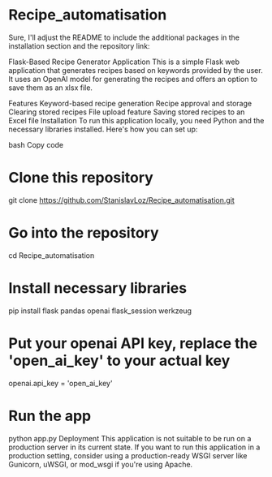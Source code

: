 # Recipe_automatisation

Sure, I'll adjust the README to include the additional packages in the installation section and the repository link:

Flask-Based Recipe Generator Application
This is a simple Flask web application that generates recipes based on keywords provided by the user. It uses an OpenAI model for generating the recipes and offers an option to save them as an xlsx file.

Features
Keyword-based recipe generation
Recipe approval and storage
Clearing stored recipes
File upload feature
Saving stored recipes to an Excel file
Installation
To run this application locally, you need Python and the necessary libraries installed. Here's how you can set up:

bash
Copy code
# Clone this repository
git clone https://github.com/StanislavLoz/Recipe_automatisation.git

# Go into the repository
cd Recipe_automatisation

# Install necessary libraries
pip install flask pandas openai flask_session werkzeug

# Put your openai API key, replace the 'open_ai_key' to your actual key

openai.api_key = 'open_ai_key'

# Run the app
python app.py
Deployment
This application is not suitable to be run on a production server in its current state. If you want to run this application in a production setting, consider using a production-ready WSGI server like Gunicorn, uWSGI, or mod_wsgi if you're using Apache.
